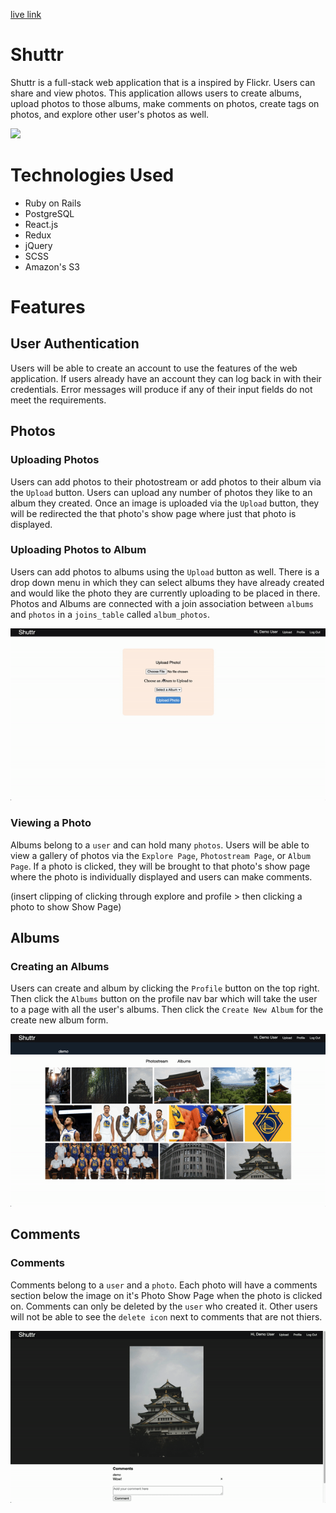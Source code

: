 [live link](https://shuttr-1.herokuapp.com/#/)

# Shuttr

Shuttr is a full-stack web application that is a inspired by Flickr. Users can share and view photos. This application allows users to create albums, upload photos to those albums, make comments on photos, create tags on photos, and explore other user's photos as well.

<img src="app/assets/images/user_auth.jpg">

# Technologies Used
* Ruby on Rails
* PostgreSQL
* React.js
* Redux
* jQuery
* SCSS
* Amazon's S3

# Features

## User Authentication
Users will be able to create an account to use the features of the web application. If users already have an account they can log back in with their credentials. Error messages will produce if any of their input fields do not meet the requirements.

## Photos

### Uploading Photos
Users can add photos to their photostream or add photos to their album via the `Upload` button. Users can upload any number of photos they like to an album they created. Once an image is uploaded via the `Upload` button, they will be redirected the that photo's show page where just that photo is displayed.

### Uploading Photos to Album
Users can add photos to albums using the `Upload` button as well. There is a drop down menu in which they can select albums they have already created and would like the photo they are currently uploading to be placed in there. Photos and Albums are connected with a join association between `albums` and `photos` in a `joins_table` called `album_photos`.

<img src="app/assets/images/photo.gif">

### Viewing a Photo
Albums belong to a `user` and can hold many `photos`. Users will be able to view a gallery of photos via the `Explore Page`, `Photostream Page`, or `Album Page`. If a photo is clicked, they will be brought to that photo's show page where the photo is individually displayed and users can make comments.

(insert clipping of clicking through explore and profile > then clicking a photo to show Show Page)

## Albums

### Creating an Albums
Users can create and album by clicking the `Profile` button on the top right. Then click the `Albums` button on the profile nav bar which will take the user to a page with all the user's albums. Then click the `Create New Album` for the create new album form.

<img src="app/assets/images/album.gif">

## Comments

### Comments
Comments belong to a `user` and a `photo`. Each photo will have a comments section below the image on it's Photo Show Page when the photo is clicked on. Comments can only be deleted by the `user` who created it. Other users will not be able to see the `delete icon` next to comments that are not thiers.

<img src="app/assets/images/comment.gif">


